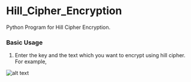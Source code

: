 # Hill_Cipher_Encryption
Python Program for Hill Cipher Encryption.

### Basic Usage

1. Enter the key and the text which you want to encrypt using hill cipher. For example,

![alt text](https://github.com/monilshah98/Hill_Cipher_Encryption/blob/master/Example-1.PNG)


